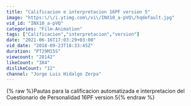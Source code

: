 ```yaml
---
title: "Calificacion e interpretacion 16PF version 5"
image: "https:\/\/i.ytimg.com\/vi\/INX10_a-pVQ\/hqdefault.jpg"
vid_id: "INX10_a-pVQ"
categories: "Film-Animation"
tags: ["Calificacion","interpretacion","version"]
date: "2021-06-16T17:03:29+03:00"
vid_date: "2018-09-23T18:33:45Z"
duration: "PT29M15S"
viewcount: "28142"
likeCount: "384"
dislikeCount: "12"
channel: "Jorge Luis Hidalgo Zerpa"
---
```

{% raw %}Pautas para la calificacion automatizada e interpretacion del Cuestionario de Personalidad 16PF version 5{% endraw %}
